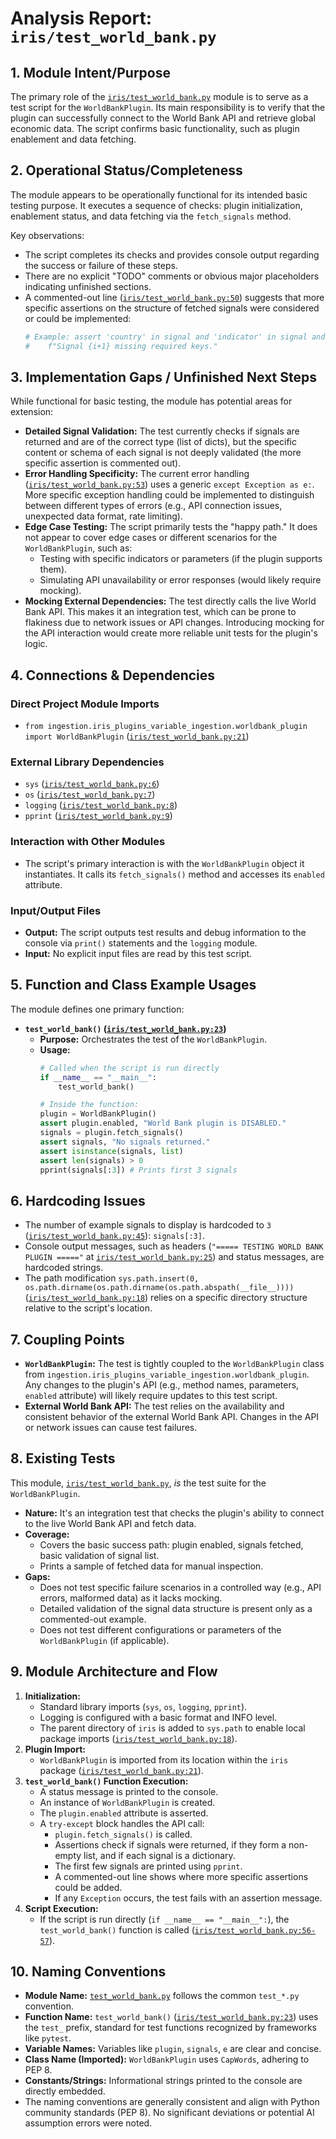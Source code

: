 # Analysis Report: `iris/test_world_bank.py`

## 1. Module Intent/Purpose

The primary role of the [`iris/test_world_bank.py`](iris/test_world_bank.py:1) module is to serve as a test script for the `WorldBankPlugin`. Its main responsibility is to verify that the plugin can successfully connect to the World Bank API and retrieve global economic data. The script confirms basic functionality, such as plugin enablement and data fetching.

## 2. Operational Status/Completeness

The module appears to be operationally functional for its intended basic testing purpose. It executes a sequence of checks: plugin initialization, enablement status, and data fetching via the `fetch_signals` method.

Key observations:
- The script completes its checks and provides console output regarding the success or failure of these steps.
- There are no explicit "TODO" comments or obvious major placeholders indicating unfinished sections.
- A commented-out line ([`iris/test_world_bank.py:50`](iris/test_world_bank.py:50)) suggests that more specific assertions on the structure of fetched signals were considered or could be implemented:
  ```python
  # Example: assert 'country' in signal and 'indicator' in signal and 'value' in signal, \
  #    f"Signal {i+1} missing required keys."
  ```

## 3. Implementation Gaps / Unfinished Next Steps

While functional for basic testing, the module has potential areas for extension:
*   **Detailed Signal Validation:** The test currently checks if signals are returned and are of the correct type (list of dicts), but the specific content or schema of each signal is not deeply validated (the more specific assertion is commented out).
*   **Error Handling Specificity:** The current error handling ([`iris/test_world_bank.py:53`](iris/test_world_bank.py:53)) uses a generic `except Exception as e:`. More specific exception handling could be implemented to distinguish between different types of errors (e.g., API connection issues, unexpected data format, rate limiting).
*   **Edge Case Testing:** The script primarily tests the "happy path." It does not appear to cover edge cases or different scenarios for the `WorldBankPlugin`, such as:
    *   Testing with specific indicators or parameters (if the plugin supports them).
    *   Simulating API unavailability or error responses (would likely require mocking).
*   **Mocking External Dependencies:** The test directly calls the live World Bank API. This makes it an integration test, which can be prone to flakiness due to network issues or API changes. Introducing mocking for the API interaction would create more reliable unit tests for the plugin's logic.

## 4. Connections & Dependencies

### Direct Project Module Imports
-   `from ingestion.iris_plugins_variable_ingestion.worldbank_plugin import WorldBankPlugin` ([`iris/test_world_bank.py:21`](iris/test_world_bank.py:21))

### External Library Dependencies
-   `sys` ([`iris/test_world_bank.py:6`](iris/test_world_bank.py:6))
-   `os` ([`iris/test_world_bank.py:7`](iris/test_world_bank.py:7))
-   `logging` ([`iris/test_world_bank.py:8`](iris/test_world_bank.py:8))
-   `pprint` ([`iris/test_world_bank.py:9`](iris/test_world_bank.py:9))

### Interaction with Other Modules
-   The script's primary interaction is with the `WorldBankPlugin` object it instantiates. It calls its `fetch_signals()` method and accesses its `enabled` attribute.

### Input/Output Files
-   **Output:** The script outputs test results and debug information to the console via `print()` statements and the `logging` module.
-   **Input:** No explicit input files are read by this test script.

## 5. Function and Class Example Usages

The module defines one primary function:

*   **`test_world_bank()` ([`iris/test_world_bank.py:23`](iris/test_world_bank.py:23))**
    *   **Purpose:** Orchestrates the test of the `WorldBankPlugin`.
    *   **Usage:**
        ```python
        # Called when the script is run directly
        if __name__ == "__main__":
            test_world_bank()

        # Inside the function:
        plugin = WorldBankPlugin()
        assert plugin.enabled, "World Bank plugin is DISABLED."
        signals = plugin.fetch_signals()
        assert signals, "No signals returned."
        assert isinstance(signals, list)
        assert len(signals) > 0
        pprint(signals[:3]) # Prints first 3 signals
        ```

## 6. Hardcoding Issues

-   The number of example signals to display is hardcoded to `3` ([`iris/test_world_bank.py:45`](iris/test_world_bank.py:45)): `signals[:3]`.
-   Console output messages, such as headers (`"===== TESTING WORLD BANK PLUGIN ====="` at [`iris/test_world_bank.py:25`](iris/test_world_bank.py:25)) and status messages, are hardcoded strings.
-   The path modification `sys.path.insert(0, os.path.dirname(os.path.dirname(os.path.abspath(__file__))))` ([`iris/test_world_bank.py:18`](iris/test_world_bank.py:18)) relies on a specific directory structure relative to the script's location.

## 7. Coupling Points

-   **`WorldBankPlugin`:** The test is tightly coupled to the `WorldBankPlugin` class from `ingestion.iris_plugins_variable_ingestion.worldbank_plugin`. Any changes to the plugin's API (e.g., method names, parameters, `enabled` attribute) will likely require updates to this test script.
-   **External World Bank API:** The test relies on the availability and consistent behavior of the external World Bank API. Changes in the API or network issues can cause test failures.

## 8. Existing Tests

This module, [`iris/test_world_bank.py`](iris/test_world_bank.py:1), *is* the test suite for the `WorldBankPlugin`.
-   **Nature:** It's an integration test that checks the plugin's ability to connect to the live World Bank API and fetch data.
-   **Coverage:**
    -   Covers the basic success path: plugin enabled, signals fetched, basic validation of signal list.
    -   Prints a sample of fetched data for manual inspection.
-   **Gaps:**
    -   Does not test specific failure scenarios in a controlled way (e.g., API errors, malformed data) as it lacks mocking.
    -   Detailed validation of the signal data structure is present only as a commented-out example.
    -   Does not test different configurations or parameters of the `WorldBankPlugin` (if applicable).

## 9. Module Architecture and Flow

1.  **Initialization:**
    *   Standard library imports (`sys`, `os`, `logging`, `pprint`).
    *   Logging is configured with a basic format and INFO level.
    *   The parent directory of `iris` is added to `sys.path` to enable local package imports ([`iris/test_world_bank.py:18`](iris/test_world_bank.py:18)).
2.  **Plugin Import:**
    *   `WorldBankPlugin` is imported from its location within the `iris` package ([`iris/test_world_bank.py:21`](iris/test_world_bank.py:21)).
3.  **`test_world_bank()` Function Execution:**
    *   A status message is printed to the console.
    *   An instance of `WorldBankPlugin` is created.
    *   The `plugin.enabled` attribute is asserted.
    *   A `try-except` block handles the API call:
        *   `plugin.fetch_signals()` is called.
        *   Assertions check if signals were returned, if they form a non-empty list, and if each signal is a dictionary.
        *   The first few signals are printed using `pprint`.
        *   A commented-out line shows where more specific assertions could be added.
        *   If any `Exception` occurs, the test fails with an assertion message.
4.  **Script Execution:**
    *   If the script is run directly (`if __name__ == "__main__":`), the `test_world_bank()` function is called ([`iris/test_world_bank.py:56-57`](iris/test_world_bank.py:56-57)).

## 10. Naming Conventions

-   **Module Name:** [`test_world_bank.py`](iris/test_world_bank.py:1) follows the common `test_*.py` convention.
-   **Function Name:** `test_world_bank()` ([`iris/test_world_bank.py:23`](iris/test_world_bank.py:23)) uses the `test_` prefix, standard for test functions recognized by frameworks like `pytest`.
-   **Variable Names:** Variables like `plugin`, `signals`, `e` are clear and concise.
-   **Class Name (Imported):** `WorldBankPlugin` uses `CapWords`, adhering to PEP 8.
-   **Constants/Strings:** Informational strings printed to the console are directly embedded.
-   The naming conventions are generally consistent and align with Python community standards (PEP 8). No significant deviations or potential AI assumption errors were noted.